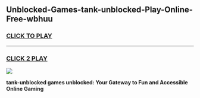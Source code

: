 
## Unblocked-Games-tank-unblocked-Play-Online-Free-wbhuu
<h3>
<a href="https://premium76.site?title=tank-unblocked&ref=26A">CLICK TO PLAY</a></h3>
<hr>

<h3>
<a href="https://premium76.site?title=tank-unblocked&ref=26A">CLICK 2 PLAY</a>
  
</h3>

<a href="https://premium76.site?title=tank-unblocked&ref=26A"><img src="https://clearcache.store/games.png"></a>


**tank-unblocked games unblocked: Your Gateway to Fun and Accessible Online Gaming**
